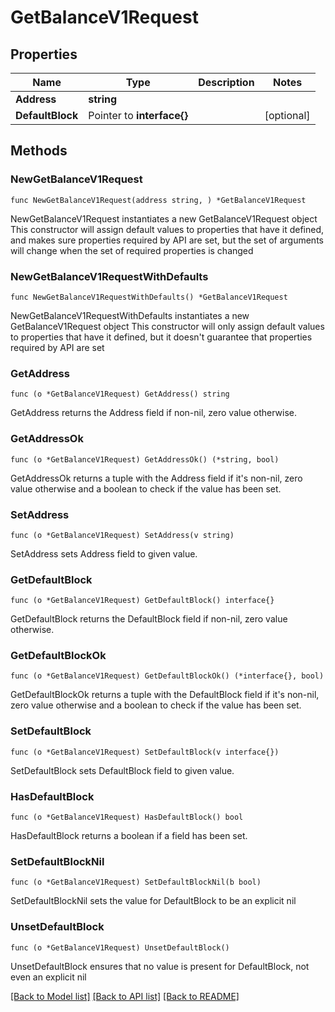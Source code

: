 # GetBalanceV1Request

## Properties

Name | Type | Description | Notes
------------ | ------------- | ------------- | -------------
**Address** | **string** |  | 
**DefaultBlock** | Pointer to **interface{}** |  | [optional] 

## Methods

### NewGetBalanceV1Request

`func NewGetBalanceV1Request(address string, ) *GetBalanceV1Request`

NewGetBalanceV1Request instantiates a new GetBalanceV1Request object
This constructor will assign default values to properties that have it defined,
and makes sure properties required by API are set, but the set of arguments
will change when the set of required properties is changed

### NewGetBalanceV1RequestWithDefaults

`func NewGetBalanceV1RequestWithDefaults() *GetBalanceV1Request`

NewGetBalanceV1RequestWithDefaults instantiates a new GetBalanceV1Request object
This constructor will only assign default values to properties that have it defined,
but it doesn't guarantee that properties required by API are set

### GetAddress

`func (o *GetBalanceV1Request) GetAddress() string`

GetAddress returns the Address field if non-nil, zero value otherwise.

### GetAddressOk

`func (o *GetBalanceV1Request) GetAddressOk() (*string, bool)`

GetAddressOk returns a tuple with the Address field if it's non-nil, zero value otherwise
and a boolean to check if the value has been set.

### SetAddress

`func (o *GetBalanceV1Request) SetAddress(v string)`

SetAddress sets Address field to given value.


### GetDefaultBlock

`func (o *GetBalanceV1Request) GetDefaultBlock() interface{}`

GetDefaultBlock returns the DefaultBlock field if non-nil, zero value otherwise.

### GetDefaultBlockOk

`func (o *GetBalanceV1Request) GetDefaultBlockOk() (*interface{}, bool)`

GetDefaultBlockOk returns a tuple with the DefaultBlock field if it's non-nil, zero value otherwise
and a boolean to check if the value has been set.

### SetDefaultBlock

`func (o *GetBalanceV1Request) SetDefaultBlock(v interface{})`

SetDefaultBlock sets DefaultBlock field to given value.

### HasDefaultBlock

`func (o *GetBalanceV1Request) HasDefaultBlock() bool`

HasDefaultBlock returns a boolean if a field has been set.

### SetDefaultBlockNil

`func (o *GetBalanceV1Request) SetDefaultBlockNil(b bool)`

 SetDefaultBlockNil sets the value for DefaultBlock to be an explicit nil

### UnsetDefaultBlock
`func (o *GetBalanceV1Request) UnsetDefaultBlock()`

UnsetDefaultBlock ensures that no value is present for DefaultBlock, not even an explicit nil

[[Back to Model list]](../README.md#documentation-for-models) [[Back to API list]](../README.md#documentation-for-api-endpoints) [[Back to README]](../README.md)


